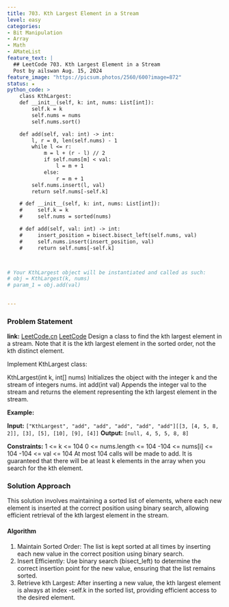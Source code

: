 ```yaml
---
title: 703. Kth Largest Element in a Stream
level: easy
categories:
- Bit Manipulation
- Array
- Math
- AMateList
feature_text: |
  ## LeetCode 703. Kth Largest Element in a Stream
  Post by ailswan Aug. 15, 2024
feature_image: "https://picsum.photos/2560/600?image=872"
status: ★
python_code: >
    class KthLargest:
    def __init__(self, k: int, nums: List[int]):
        self.k = k
        self.nums = nums
        self.nums.sort()

    def add(self, val: int) -> int:
        l, r = 0, len(self.nums) - 1
        while l <= r:
            m = l + (r - l) // 2
            if self.nums[m] < val:
                l = m + 1
            else:
                r = m + 1
        self.nums.insert(l, val)
        return self.nums[-self.k]

    # def __init__(self, k: int, nums: List[int]):
    #     self.k = k
    #     self.nums = sorted(nums)

    # def add(self, val: int) -> int:
    #     insert_position = bisect.bisect_left(self.nums, val)
    #     self.nums.insert(insert_position, val)
    #     return self.nums[-self.k]



# Your KthLargest object will be instantiated and called as such:
# obj = KthLargest(k, nums)
# param_1 = obj.add(val)
       

---
```


### Problem Statement
**link:**
[LeetCode.cn](https://leetcode.cn/problems/kth-largest-element-in-a-stream/)
[LeetCode](https://leetcode.com/kth-largest-element-in-a-stream/)
Design a class to find the kth largest element in a stream. Note that it is the kth largest element in the sorted order, not the kth distinct element.

Implement KthLargest class:

KthLargest(int k, int[] nums) Initializes the object with the integer k and the stream of integers nums.
int add(int val) Appends the integer val to the stream and returns the element representing the kth largest element in the stream.


**Example:**

**Input:** `["KthLargest", "add", "add", "add", "add", "add"][[3, [4, 5, 8, 2]], [3], [5], [10], [9], [4]]`
**Output:** `[null, 4, 5, 5, 8, 8]`

**Constraints:**
1 <= k <= 104
0 <= nums.length <= 104
-104 <= nums[i] <= 104
-104 <= val <= 104
At most 104 calls will be made to add.
It is guaranteed that there will be at least k elements in the array when you search for the kth element.
 
### Solution Approach
This solution involves maintaining a sorted list of elements, where each new element is inserted at the correct position using binary search, allowing efficient retrieval of the kth largest element in the stream.

#### Algorithm
1. Maintain Sorted Order: The list is kept sorted at all times by inserting each new value in the correct position using binary search.
2. Insert Efficiently: Use binary search (bisect_left) to determine the correct insertion point for the new value, ensuring that the list remains sorted.
3. Retrieve kth Largest: After inserting a new value, the kth largest element is always at index -self.k in the sorted list, providing efficient access to the desired element.